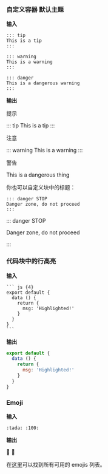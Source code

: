 ### 自定义容器 默认主题

**输入**

```text
::: tip
This is a tip
:::

::: warning
This is a warning
:::

::: danger
This is a dangerous warning
:::
```

**输出**

提示

::: tip
This is a tip
:::

注意

::: warning
This is a warning
:::

警告

This is a dangerous thing

你也可以自定义块中的标题：

```text
::: danger STOP
Danger zone, do not proceed
:::
```

::: danger STOP

Danger zone, do not proceed

:::



### 代码块中的行高亮

**输入**

~~~text
``` js {4}
export default {
  data () {
    return {
      msg: 'Highlighted!'
    }
  }
}
```
~~~

**输出**



```js {4}
export default {
  data () {
    return {
      msg: 'Highlighted!'
    }
  }
}
```

### Emoji

**输入**

```text
:tada: :100:
```

**输出**

🎉 💯

在[这里](https://github.com/markdown-it/markdown-it-emoji/blob/master/lib/data/full.json)可以找到所有可用的 emojis 列表。